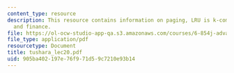 ```yaml
---
content_type: resource
description: This resource contains information on paging, LRU is k-competitive ,
  and finance.
file: https://ol-ocw-studio-app-qa.s3.amazonaws.com/courses/6-854j-advanced-algorithms-fall-2005/905ba402197e76f971d59c7210e93b14_tushara_lec20.pdf
file_type: application/pdf
resourcetype: Document
title: tushara_lec20.pdf
uid: 905ba402-197e-76f9-71d5-9c7210e93b14
---
```

